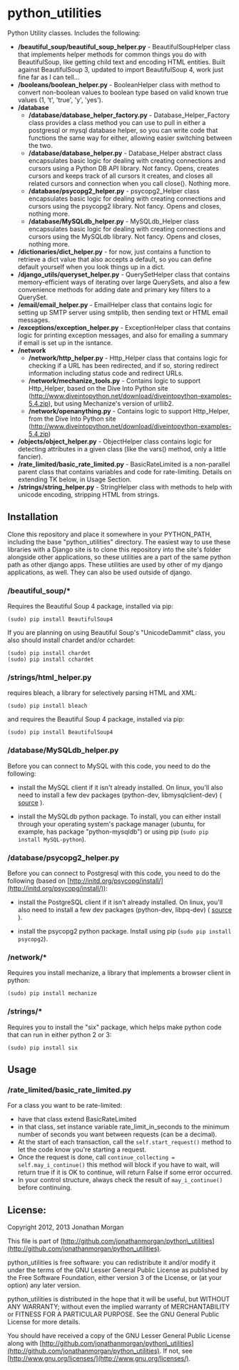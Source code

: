 # python\_utilities

Python Utility classes.  Includes the following:

- __/beautiful\_soup/beautiful\_soup\_helper.py__ - BeautifulSoupHelper class that implements helper methods for common things you do with BeautifulSoup, like getting child text and encoding HTML entities.  Built against BeautifulSoup 3, updated to import BeautifulSoup 4, work just fine far as I can tell...
- __/booleans/boolean\_helper.py__ - BooleanHelper class with method to convert non-boolean values to boolean type based on valid known true values (1, 't', 'true', 'y', 'yes').
- __/database__
    - __/database/database\_helper\_factory.py__ - Database\_Helper\_Factory class provides a class method you can use to pull in either a postgresql or mysql database helper, so you can write code that functions the same way for either, allowing easier switching between the two.
    - __/database/database\_helper.py__ - Database\_Helper abstract class encapsulates basic logic for dealing with creating connections and cursors using a Python DB API library.  Not fancy.  Opens, creates cursors and keeps track of all cursors it creates, and closes all related cursors and connection when you call close().  Nothing more.
    - __/database/psycopg2\_helper.py__ - psycopg2\_Helper class encapsulates basic logic for dealing with creating connections and cursors using the psycopg2 library.  Not fancy.  Opens and closes, nothing more.
    - __/database/MySQLdb\_helper.py__ - MySQLdb\_Helper class encapsulates basic logic for dealing with creating connections and cursors using the MySQLdb library.  Not fancy.  Opens and closes, nothing more.
- __/dictionaries/dict\_helper.py__ - for now, just contains a function to retrieve a dict value that also accepts a default, so you can define default yourself when you look things up in a dict.
- __/django\_utils/queryset\_helper.py__ - QuerySetHelper class that contains memory-efficient ways of iterating over large QuerySets, and also a few convenience methods for adding date and primary key filters to a QuerySet.
- __/email/email\_helper.py__ - EmailHelper class that contains logic for setting up SMTP server using smtplib, then sending text or HTML email messages.
- __/exceptions/exception\_helper.py__ - ExceptionHelper class that contains logic for printing exception messages, and also for emailing a summary if email is set up in the isntance.
- __/network__
    - __/network/http\_helper.py__ - Http_Helper class that contains logic for checking if a URL has been redirected, and if so, storing redirect information including status code and redirect URLs.
    - __/network/mechanize\_tools.py__ - Contains logic to support Http_Helper, based on the Dive Into Python site (http://www.diveintopython.net/download/diveintopython-examples-5.4.zip), but using Mechanize's version of urllib2.
    - __/network/openanything.py__ - Contains logic to support Http_Helper, from the Dive Into Python site (http://www.diveintopython.net/download/diveintopython-examples-5.4.zip)
- __/objects/object\_helper.py__ - ObjectHelper class contains logic for detecting attributes in a given class (like the vars() method, only a little fancier).
- __/rate\_limited/basic\_rate\_limited.py__ - BasicRateLimited is a non-parallel parent class that contains variables and code for rate-limiting.  Details on extending TK below, in Usage Section.
- __/strings/string\_helper.py__ - StringHelper class with methods to help with unicode encoding, stripping HTML from strings.

## Installation

Clone this repository and place it somewhere in your PYTHON\_PATH, including the base "python\_utilities" directory.  The easiest way to use these libraries with a Django site is to clone this repository into the site's folder alongside other applications, so these utilities are a part of the same python path as other django apps.  These utilities are used by other of my django applications, as well.  They can also be used outside of django.

### /beautiful\_soup/*

Requires the Beautiful Soup 4 package, installed via pip:

    (sudo) pip install BeautifulSoup4
    
If you are planning on using Beautiful Soup's "UnicodeDammit" class, you also should install chardet and/or cchardet:

    (sudo) pip install chardet
    (sudo) pip install cchardet
    
### /strings/html_helper.py

requires bleach, a library for selectively parsing HTML and XML:

    (sudo) pip install bleach

and requires the Beautiful Soup 4 package, installed via pip:

    (sudo) pip install BeautifulSoup4
    
### /database/MySQLdb\_helper.py

Before you can connect to MySQL with this code, you need to do the following:

- install the MySQL client if it isn't already installed.  On linux, you'll also need to install a few dev packages (python-dev, libmysqlclient-dev) ( [source](http://codeinthehole.com/writing/how-to-set-up-mysql-for-python-on-ubuntu/) ).

- install the MySQLdb python package.  To install, you can either install through your operating system's package manager (ubuntu, for example, has package "python-mysqldb") or using pip (`sudo pip install MySQL-python`).

### /database/psycopg2\_helper.py

Before you can connect to Postgresql with this code, you need to do the following (based on [http://initd.org/psycopg/install/](http://initd.org/psycopg/install/)):

- install the PostgreSQL client if it isn't already installed.  On linux, you'll also need to install a few dev packages (python-dev, libpq-dev) ( [source](http://initd.org/psycopg/install/) ).

- install the psycopg2 python package.  Install using pip (`sudo pip install psycopg2`).

### /network/*

Requires you install mechanize, a library that implements a browser client in python:

    (sudo) pip install mechanize
    
### /strings/*

Requires you to install the "six" package, which helps make python code that can run in either python 2 or 3:

    (sudo) pip install six

## Usage

### /rate\_limited/basic\_rate\_limited.py

For a class you want to be rate-limited:

- have that class extend BasicRateLimited
- in that class, set instance variable rate\_limit\_in\_seconds to the minimum number of seconds you want between requests (can be a decimal).
- At the start of each transaction, call the `self.start_request()` method to let the code know you're starting a request.
- Once the request is done, call `continue_collecting = self.may_i_continue()` this method will block if you have to wait, will return true if it is OK to continue, will return False if some error occurred.
- In your control structure, always check the result of `may_i_continue()` before continuing.

## License:

Copyright 2012, 2013 Jonathan Morgan

This file is part of [http://github.com/jonathanmorgan/python\_utilities](http://github.com/jonathanmorgan/python_utilities).

python\_utilities is free software: you can redistribute it and/or modify
it under the terms of the GNU Lesser General Public License as published by
the Free Software Foundation, either version 3 of the License, or
(at your option) any later version.

python\_utilities is distributed in the hope that it will be useful,
but WITHOUT ANY WARRANTY; without even the implied warranty of
MERCHANTABILITY or FITNESS FOR A PARTICULAR PURPOSE.  See the
GNU General Public License for more details.

You should have received a copy of the GNU Lesser General Public License
along with [http://github.com/jonathanmorgan/python\_utilities](http://github.com/jonathanmorgan/python_utilities).  If not, see
[http://www.gnu.org/licenses/](http://www.gnu.org/licenses/).
